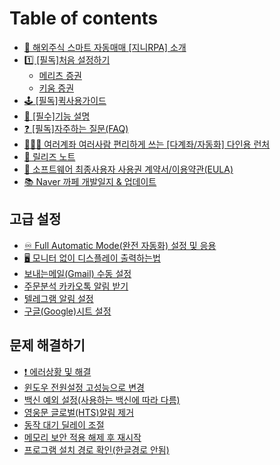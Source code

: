 # Table of contents

* [🤖 해외주식 스마트 자동매매 \[지니RPA\] 소개](README.md)
* [1️⃣ \[필독\]처음 설정하기](init1/README.md)
  * [메리츠 증권](init1/meritz.md)
  * [키움 증권](init1/kiwoom.md)
* [🕹️ \[필독\]퀵사용가이드](quick_guide.md)
* [📖 \[필수\]기능 설명](detail.md)
* [❓ \[필독\]자주하는 질문(FAQ)](faq.md)
* [🧑‍🤝‍🧑 여러계좌 여러사람 편리하게 쓰는 \[다계좌/자동화\] 다인용 런처](launcher.md)
* [📃 릴리즈 노트](releasenote.md)
* [📝 소프트웨어 최종사용자 사용권 계약서/이용약관(EULA)](eula.md)
* [📚 Naver 까페 개발일지 & 업데이트](update-link.md)

## 고급 설정 <a href="#advanced_setting" id="advanced_setting"></a>

* [♾️ Full Automatic Mode(완전 자동화) 설정 및 응용](advanced_setting/fullautomatic.md)
* [🖥️ 모니터 없이 디스플레이 출력하는법](advanced_setting/fullautomatic/nomonitor.md)
* [보내는메일(Gmail) 수동 설정](advanced_setting/gmail.md)
* [주문분석 카카오톡 알림 받기](advanced_setting/kakao.md)
* [텔레그램 알림 설정](advanced_setting/telegram.md)
* [구글(Google)시트 설정](advanced_setting/google_sheet.md)

## 문제 해결하기 <a href="#issue_solved" id="issue_solved"></a>

* [❗ 에러상황 및 해결](issue_solved/error_code.md)
* [윈도우 전원설정 고성능으로 변경](issue_solved/solved4.md)
* [백신 예외 설정(사용하는 백신에 따라 다름)](issue_solved/antivirus.md)
* [영웅문 글로벌(HTS)알림 제거](issue_solved/hts.md)
* [동작 대기 딜레이 조절](issue_solved/delay.md)
* [메모리 보안 적용 해제 후 재시작](issue_solved/memory.md)
* [프로그램 설치 경로 확인(한글경로 안됨)](issue_solved/solved6.md)
